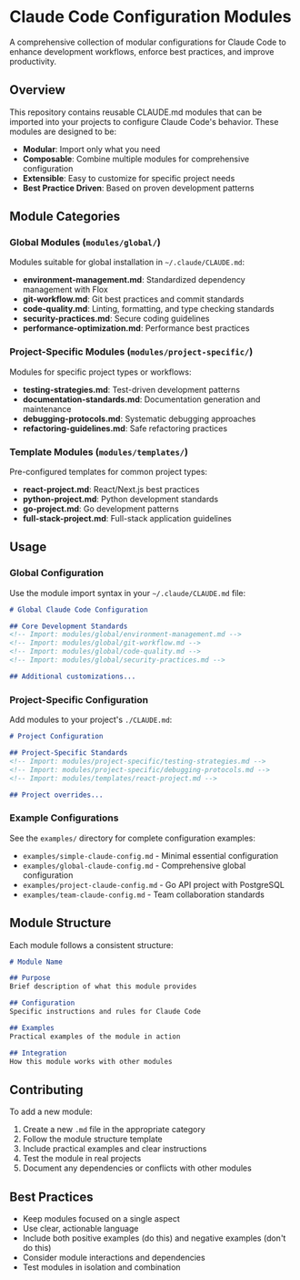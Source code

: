 # Claude Code Configuration Modules

A comprehensive collection of modular configurations for Claude Code to enhance development workflows, enforce best practices, and improve productivity.

## Overview

This repository contains reusable CLAUDE.md modules that can be imported into your projects to configure Claude Code's behavior. These modules are designed to be:

- **Modular**: Import only what you need
- **Composable**: Combine multiple modules for comprehensive configuration
- **Extensible**: Easy to customize for specific project needs
- **Best Practice Driven**: Based on proven development patterns

## Module Categories

### Global Modules (`modules/global/`)
Modules suitable for global installation in `~/.claude/CLAUDE.md`:
- **environment-management.md**: Standardized dependency management with Flox
- **git-workflow.md**: Git best practices and commit standards
- **code-quality.md**: Linting, formatting, and type checking standards
- **security-practices.md**: Secure coding guidelines
- **performance-optimization.md**: Performance best practices

### Project-Specific Modules (`modules/project-specific/`)
Modules for specific project types or workflows:
- **testing-strategies.md**: Test-driven development patterns
- **documentation-standards.md**: Documentation generation and maintenance
- **debugging-protocols.md**: Systematic debugging approaches
- **refactoring-guidelines.md**: Safe refactoring practices

### Template Modules (`modules/templates/`)
Pre-configured templates for common project types:
- **react-project.md**: React/Next.js best practices
- **python-project.md**: Python development standards
- **go-project.md**: Go development patterns
- **full-stack-project.md**: Full-stack application guidelines

## Usage

### Global Configuration
Use the module import syntax in your `~/.claude/CLAUDE.md` file:

```markdown
# Global Claude Code Configuration

## Core Development Standards
<!-- Import: modules/global/environment-management.md -->
<!-- Import: modules/global/git-workflow.md -->
<!-- Import: modules/global/code-quality.md -->
<!-- Import: modules/global/security-practices.md -->

## Additional customizations...
```

### Project-Specific Configuration
Add modules to your project's `./CLAUDE.md`:

```markdown
# Project Configuration

## Project-Specific Standards
<!-- Import: modules/project-specific/testing-strategies.md -->
<!-- Import: modules/project-specific/debugging-protocols.md -->
<!-- Import: modules/templates/react-project.md -->

## Project overrides...
```

### Example Configurations
See the `examples/` directory for complete configuration examples:
- `examples/simple-claude-config.md` - Minimal essential configuration
- `examples/global-claude-config.md` - Comprehensive global configuration
- `examples/project-claude-config.md` - Go API project with PostgreSQL
- `examples/team-claude-config.md` - Team collaboration standards

## Module Structure

Each module follows a consistent structure:
```markdown
# Module Name

## Purpose
Brief description of what this module provides

## Configuration
Specific instructions and rules for Claude Code

## Examples
Practical examples of the module in action

## Integration
How this module works with other modules
```

## Contributing

To add a new module:
1. Create a new `.md` file in the appropriate category
2. Follow the module structure template
3. Include practical examples and clear instructions
4. Test the module in real projects
5. Document any dependencies or conflicts with other modules

## Best Practices

- Keep modules focused on a single aspect
- Use clear, actionable language
- Include both positive examples (do this) and negative examples (don't do this)
- Consider module interactions and dependencies
- Test modules in isolation and combination